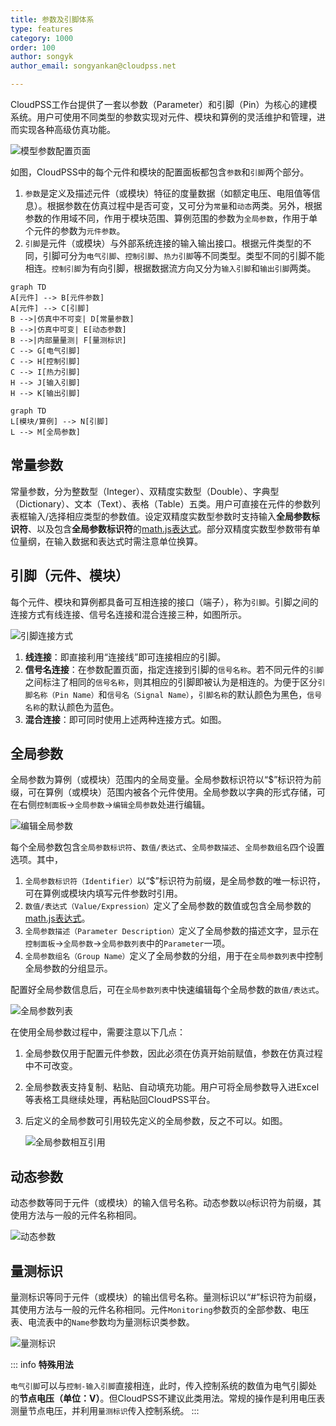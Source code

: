 ```yaml
---
title: 参数及引脚体系
type: features
category: 1000
order: 100
author: songyk  
author_email: songyankan@cloudpss.net

---
```



CloudPSS工作台提供了一套以参数（Parameter）和引脚（Pin）为核心的建模系统。用户可使用不同类型的参数实现对元件、模块和算例的灵活维护和管理，进而实现各种高级仿真功能。

![模型参数配置页面](ParameterSystem/ParameterConfig.png)

如图，CloudPSS中的每个元件和模块的配置面板都包含`参数`和`引脚`两个部分。
1. `参数`是定义及描述元件（或模块）特征的度量数据（如额定电压、电阻值等信息）。根据参数在仿真过程中是否可变，又可分为`常量`和`动态`两类。另外，根据参数的作用域不同，作用于模块范围、算例范围的参数为`全局参数`，作用于单个元件的参数为`元件参数`。
1. `引脚`是元件（或模块）与外部系统连接的输入输出接口。根据元件类型的不同，引脚可分为`电气引脚`、`控制引脚`、`热力引脚`等不同类型。类型不同的引脚不能相连。`控制引脚`为有向引脚，根据数据流方向又分为`输入引脚`和`输出引脚`两类。


```mermaid
graph TD
A[元件] --> B[元件参数]
A[元件] --> C[引脚]
B -->|仿真中不可变| D[常量参数]
B -->|仿真中可变| E[动态参数]
B -->|内部量量测| F[量测标识]
C --> G[电气引脚]
C --> H[控制引脚]
C --> I[热力引脚]
H --> J[输入引脚]
H --> K[输出引脚] 
```

```mermaid 
graph TD
L[模块/算例] --> N[引脚]
L --> M[全局参数] 
``` 

## 常量参数

常量参数，分为整数型（Integer）、双精度实数型（Double）、字典型（Dictionary）、文本（Text）、表格（Table）五类。用户可直接在元件的参数列表框输入/选择相应类型的参数值。设定双精度实数型参数时支持输入**全局参数标识符**、以及包含**全局参数标识符**的[math.js表达式](https://mathjs.org/)。部分双精度实数型参数带有单位量纲，在输入数据和表达式时需注意单位换算。

## 引脚（元件、模块）

每个元件、模块和算例都具备可互相连接的接口（端子），称为`引脚`。引脚之间的连接方式有线连接、信号名连接和混合连接三种，如图所示。

![引脚连接方式](ParameterSystem/PinConnection.png)

1. **线连接**：即直接利用“连接线”即可连接相应的引脚。
1. **信号名连接**：在参数配置页面，指定连接到引脚的`信号名称`。若不同元件的`引脚`之间标注了相同的`信号名称`，则其相应的引脚即被认为是相连的。为便于区分`引脚名称（Pin Name）`和`信号名（Signal Name）`，`引脚名称`的默认颜色为黑色，`信号名称`的默认颜色为蓝色。 
1. **混合连接**：即可同时使用上述两种连接方式。如图。

## 全局参数 

全局参数为算例（或模块）范围内的全局变量。全局参数标识符以“$”标识符为前缀，可在算例（或模块）范围内被各个元件使用。全局参数以字典的形式存储，可在右侧`控制面板`->`全局参数`->`编辑全局参数`处进行编辑。
 
![编辑全局参数](ParameterSystem/GlobalParameterTable.png)

每个全局参数包含`全局参数标识符`、`数值/表达式`、`全局参数描述`、`全局参数组名`四个设置选项。其中，
1. `全局参数标识符（Identifier）`以“$”标识符为前缀，是全局参数的唯一标识符，可在算例或模块内填写元件参数时引用。
1. `数值/表达式（Value/Expression）`定义了全局参数的数值或包含全局参数的[math.js表达式](https://mathjs.org/)。
1. `全局参数描述（Parameter Description）`定义了全局参数的描述文字，显示在`控制面板`->`全局参数`->`全局参数列表`中的`Parameter`一项。
1. `全局参数组名（Group Name）`定义了全局参数的分组，用于在`全局参数列表`中控制全局参数的分组显示。

配置好全局参数信息后，可在`全局参数列表`中快速编辑每个全局参数的`数值/表达式`。

![全局参数列表](ParameterSystem/GlobalParameterList.png)

在使用全局参数过程中，需要注意以下几点：
1. 全局参数仅用于配置元件参数，因此必须在仿真开始前赋值，参数在仿真过程中不可改变。
1. 全局参数表支持复制、粘贴、自动填充功能。用户可将全局参数导入进Excel等表格工具继续处理，再粘贴回CloudPSS平台。
1. 后定义的全局参数可引用较先定义的全局参数，反之不可以。如图。

    ![全局参数相互引用](ParameterSystem/GlobalParameterRef.png)

## 动态参数

动态参数等同于元件（或模块）的输入信号名称。动态参数以`@`标识符为前缀，其使用方法与一般的元件名称相同。

![动态参数](ParameterSystem/DynamicParameter.png)

## 量测标识

量测标识等同于元件（或模块）的输出信号名称。量测标识以“#”标识符为前缀，其使用方法与一般的元件名称相同。元件`Monitoring`参数页的全部参数、电压表、电流表中的`Name`参数均为量测标识类参数。

![量测标识](ParameterSystem/MsrTag.png)

::: info
**特殊用法**

`电气引脚`可以与`控制-输入引脚`直接相连，此时，传入控制系统的数值为电气引脚处的**节点电压（单位：V）**。但CloudPSS不建议此类用法。常规的操作是利用电压表测量节点电压，并利用`量测标识`传入控制系统。
:::